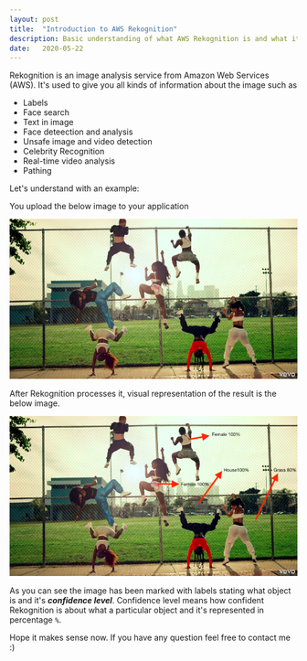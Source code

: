 ```yaml
---
layout: post
title:  "Introduction to AWS Rekognition"
description: Basic understanding of what AWS Rekognition is and what it can do.
date:   2020-05-22
---
```

Rekognition is an image analysis service from Amazon Web Services (AWS). It's used to give you all kinds of information about the image such as 

*   Labels
*   Face search 
*   Text in image
*   Face deteection and analysis
*   Unsafe image and video detection
*   Celebrity Recognition
*   Real-time video analysis
*   Pathing

Let's understand with an example:

You upload the below image to your application



![](/assets/images/2020-05-22/before-rekognition.png)

After Rekognition processes it, visual representation of the result is the below image.

![](/assets/images/2020-05-22/after-rekognition.png)

As you can see the image has been marked with labels stating what object is and it's **_confidence level_**. Confidence level means how confident Rekognition is about what a particular object and it's represented in percentage `%`.

Hope it makes sense now. If you have any question feel free to contact me :)